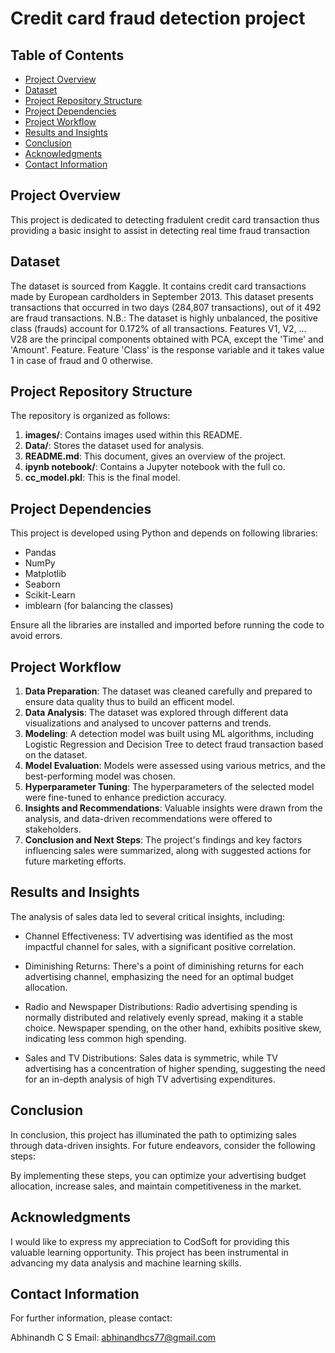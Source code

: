 # Credit card fraud detection project

## Table of Contents

- [Project Overview](#Project-overview)
- [Dataset](#Dataset)
- [Project Repository Structure](#Project-Repository-Structure)
- [Project Dependencies](#project-dependencies)
- [Project Workflow](#project-workflow)
- [Results and Insights](#results-and-insights)
- [Conclusion](#conclusion)
- [Acknowledgments](#acknowledgments)
- [Contact Information](#contact-information)

## Project Overview

This project is dedicated to detecting fradulent credit card transaction thus providing a basic insight to assist in detecting real time fraud transaction 

## Dataset

The dataset is sourced from Kaggle. It contains credit card transactions made by European cardholders in September 2013. This dataset presents transactions that occurred in two days (284,807 transactions), out of it 492 are fraud transactions. 
N.B.: The dataset is highly unbalanced, the positive class (frauds) account for 0.172% of all transactions.
Features V1, V2, … V28 are the principal components obtained with PCA, except the 'Time' and 'Amount'. Feature. Feature 'Class' is the response variable and it takes value 1 in case of fraud and 0 otherwise.

## Project Repository Structure

The repository is organized as follows:

1. **images/**: Contains images used within this README.
2. **Data/**: Stores the dataset used for analysis.
3. **README.md**: This document, gives an overview of the project.
6. **ipynb notebook/**: Contains a Jupyter notebook with the full co.
7. **cc_model.pkl**: This is the final model.

## Project Dependencies

This project is developed using Python and depends on following libraries:

- Pandas
- NumPy
- Matplotlib
- Seaborn
- Scikit-Learn
- imblearn (for balancing the classes)

Ensure all the libraries are installed and imported before running the code to avoid errors.

## Project Workflow

1. **Data Preparation**: The dataset was cleaned carefully and prepared to ensure data quality thus to build an efficent model.
2. **Data Analysis**: The dataset was explored through different data visualizations and analysed to uncover patterns and trends.
3. **Modeling**: A detection model was built using ML algorithms, including Logistic Regression and Decision Tree to detect fraud transaction based on the dataset.
4. **Model Evaluation**: Models were assessed using various metrics, and the best-performing model was chosen.
5. **Hyperparameter Tuning**: The hyperparameters of the selected model were fine-tuned to enhance prediction accuracy.
6. **Insights and Recommendations**: Valuable insights were drawn from the analysis, and data-driven recommendations were offered to stakeholders.
7. **Conclusion and Next Steps**: The project's findings and key factors influencing sales were summarized, along with suggested actions for future marketing efforts.

## Results and Insights

The analysis of sales data led to several critical insights, including:

- Channel Effectiveness: TV advertising was identified as the most impactful channel for sales, with a significant positive correlation.

- Diminishing Returns: There's a point of diminishing returns for each advertising channel, emphasizing the need for an optimal budget allocation.

- Radio and Newspaper Distributions: Radio advertising spending is normally distributed and relatively evenly spread, making it a stable choice. Newspaper spending, on the other hand, exhibits positive skew, indicating less common high spending.

- Sales and TV Distributions: Sales data is symmetric, while TV advertising has a concentration of higher spending, suggesting the need for an in-depth analysis of high TV advertising expenditures.

## Conclusion 

In conclusion, this project has illuminated the path to optimizing sales through data-driven insights. For future endeavors, consider the following steps:

By implementing these steps, you can optimize your advertising budget allocation, increase sales, and maintain competitiveness in the market.

## Acknowledgments

I would like to express my appreciation to CodSoft for providing this valuable learning opportunity. This project has been instrumental in advancing my data analysis and machine learning skills.

## Contact Information

For further information, please contact:

Abhinandh C S
Email: abhinandhcs77@gmail.com
